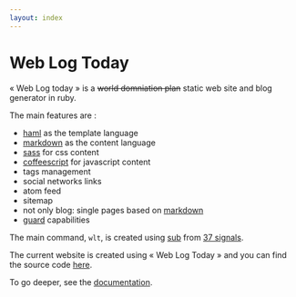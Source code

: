 ```yaml
---
layout: index
---
```


# Web Log Today

« Web Log today » is a ~~world domniation plan~~ static web site and blog generator in ruby.

The main features are :

* [haml][] as the template language
* [markdown][] as the content language
* [sass][] for css content
* [coffeescript][] for javascript content
* tags management
* social networks links
* atom feed
* sitemap
* not only blog: single pages based on [markdown][]
* [guard][] capabilities

The main command, `wlt`, is created using [sub][] from [37 signals][].

The current website is created using « Web Log Today » and you can find the source code [here](https://github.com/CrEv/web_log_today).

To go deeper, see the [documentation](doc.html).

[haml]: http://haml.info/
[markdown]: http://daringfireball.net/projects/markdown/
[sass]: http://sass-lang.com/
[coffeescript]: http://coffeescript.org/
[guard]: https://github.com/guard/guard
[sub]: https://github.com/37signals/sub
[37 signals]: http://37signals.com